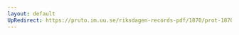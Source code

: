 ```yaml
---
layout: default
UpRedirect: https://pruto.im.uu.se/riksdagen-records-pdf/1870/prot-1870--ak--402/prot-1870--ak--402_007.pdf
---
```

